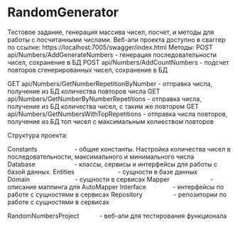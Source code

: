 # RandomGenerator
Тестовое задание, генерация массива чисел, посчет, и методы для работы с посчитанными числами.
Веб-апи проекта доступно в сваггер по ссылке: https://localhost:7005/swagger/index.html
Методы:
POST api/Numbers/AddGenerateNumbers - генерация последовательности чисел, сохранение в БД
POST api/Numbers/AddCountNumbers - подсчет повторов  сгенерированных чисел, сохранение в БД

GET api/Numbers/GetNumberRepetitionByNumber - отправка числа, получение из БД количества повторов числа
GET api/Numbers/GetNumberByNumberRepetitions - отправка числа, получение из БД количества чисел, с таким же повтором
GET api/Numbers/GetNumbersWithTopRepetitions - отправка числа повторов, получение из БД топ чисел с максимальным колиеством повторов

Структура проекта:

Constants      - общие константы. Настройка количества чисел в последовательности, максимального и минимального числа
Database       - классы, сервисы и интерфейсы для работы с базой данных.
Entities       - сущности в базе данных
Domain         - сущности в сервисах
Mapper         - описание маппинга для AutoMapper
Interface      - интерфейсы по работе с сущностями в сервисах
Repository     - репозитории по работе с сущностями в сервисах

RandomNumbersProject    - веб-апи для тестирования функционала
